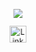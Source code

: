 <p align="center">
  <img src="https://media.giphy.com/media/WKdWA04KRn58A/giphy.gif">
</p>

<p align="center">
  <a href="https://www.linkedin.com/in/meeranh/"><img alt="LinkedIn" height="30px" width="30px" src="https://static.licdn.com/aero-v1/sc/h/akt4ae504epesldzj74dzred8">
</p>

<script src="https://tryhackme.com/badge/1692901"></script>

